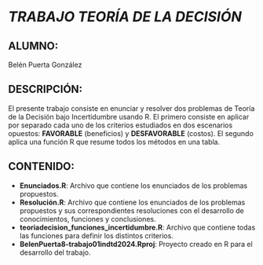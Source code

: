 # *TRABAJO TEORÍA DE LA DECISIÓN*

## ALUMNO:
Belén Puerta González

## DESCRIPCIÓN:
El presente trabajo consiste en enunciar y resolver dos problemas de Teoría de la Decisión bajo Incertidumbre usando R. El primero consiste en aplicar por separado cada uno de los criterios estudiados en dos escenarios opuestos: **FAVORABLE** (beneficios) y **DESFAVORABLE** (costos). El segundo aplica una función R que resume todos los métodos en una tabla.

## CONTENIDO:
- **Enunciados.R**: Archivo que contiene los enunciados de los problemas propuestos.
- **Resolución.R**: Archivo que contiene los enunciados de los problemas propuestos y sus correspondientes resoluciones con el desarrollo de conocimientos, funciones y conclusiones.
- **teoriadecision_funciones_incertidumbre.R**: Archivo que contiene todas las funciones para definir los distintos criterios. 
- **BelenPuerta8-trabajo01indtd2024.Rproj**: Proyecto creado en R para el desarrollo del trabajo.

